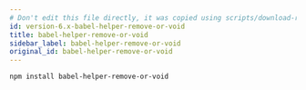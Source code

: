 ```yaml
---
# Don't edit this file directly, it was copied using scripts/download-readmes.js: 
id: version-6.x-babel-helper-remove-or-void
title: babel-helper-remove-or-void
sidebar_label: babel-helper-remove-or-void
original_id: babel-helper-remove-or-void
---
```


```sh
npm install babel-helper-remove-or-void
```

